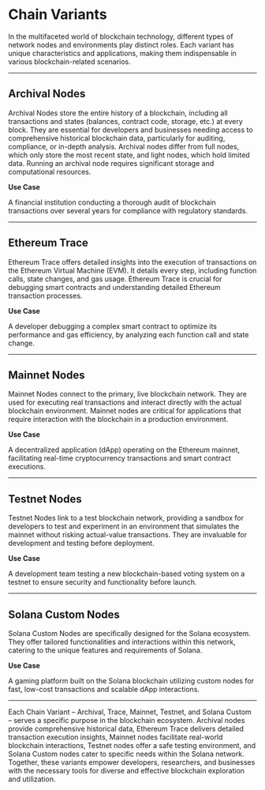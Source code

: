 # Chain Variants

In the multifaceted world of blockchain technology, different types of network nodes and environments play distinct roles. Each variant has unique characteristics and applications, making them indispensable in various blockchain-related scenarios.

---

## Archival Nodes

Archival Nodes store the entire history of a blockchain, including all transactions and states (balances, contract code, storage, etc.) at every block. They are essential for developers and businesses needing access to comprehensive historical blockchain data, particularly for auditing, compliance, or in-depth analysis. Archival nodes differ from full nodes, which only store the most recent state, and light nodes, which hold limited data. Running an archival node requires significant storage and computational resources.

**Use Case**

A financial institution conducting a thorough audit of blockchain transactions over several years for compliance with regulatory standards.

---

## Ethereum Trace

Ethereum Trace offers detailed insights into the execution of transactions on the Ethereum Virtual Machine (EVM). It details every step, including function calls, state changes, and gas usage. Ethereum Trace is crucial for debugging smart contracts and understanding detailed Ethereum transaction processes.

**Use Case**

A developer debugging a complex smart contract to optimize its performance and gas efficiency, by analyzing each function call and state change.

---

## Mainnet Nodes

Mainnet Nodes connect to the primary, live blockchain network. They are used for executing real transactions and interact directly with the actual blockchain environment. Mainnet nodes are critical for applications that require interaction with the blockchain in a production environment.

**Use Case**

A decentralized application (dApp) operating on the Ethereum mainnet, facilitating real-time cryptocurrency transactions and smart contract executions.

---

## Testnet Nodes

Testnet Nodes link to a test blockchain network, providing a sandbox for developers to test and experiment in an environment that simulates the mainnet without risking actual-value transactions. They are invaluable for development and testing before deployment.

**Use Case**

A development team testing a new blockchain-based voting system on a testnet to ensure security and functionality before launch.

---

## Solana Custom Nodes

Solana Custom Nodes are specifically designed for the Solana ecosystem. They offer tailored functionalities and interactions within this network, catering to the unique features and requirements of Solana.

**Use Case**

A gaming platform built on the Solana blockchain utilizing custom nodes for fast, low-cost transactions and scalable dApp interactions.

---


Each Chain Variant – Archival, Trace, Mainnet, Testnet, and Solana Custom – serves a specific purpose in the blockchain ecosystem. Archival nodes provide comprehensive historical data, Ethereum Trace delivers detailed transaction execution insights, Mainnet nodes facilitate real-world blockchain interactions, Testnet nodes offer a safe testing environment, and Solana Custom nodes cater to specific needs within the Solana network. Together, these variants empower developers, researchers, and businesses with the necessary tools for diverse and effective blockchain exploration and utilization.
